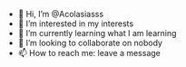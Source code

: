 - 👋 Hi, I’m @Acolasiasss
- 👀 I’m interested in my interests
- 🌱 I’m currently learning what I am learning
- 💞️ I’m looking to collaborate on nobody
- 📫 How to reach me: leave a message

<!---
Acolasiasss/Acolasiasss is a ✨ special ✨ repository because its `README.md` (this file) appears on your GitHub profile.
You can click the Preview link to take a look at your changes.
--->
